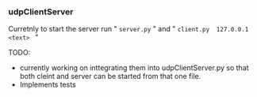 ### udpClientServer


Curretnly to start the server run  " ` server.py ` "    and " `client.py  127.0.0.1   <text> ` "  
  
  
  TODO: 
  - currently working on inttegrating them into udpClientServer.py   so that both cleint and server can be started from that one file.
  - Implements tests
  
  
  
  
  

